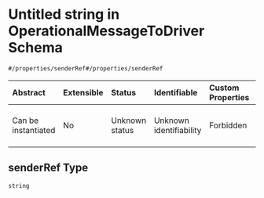 # Untitled string in OperationalMessageToDriver Schema

```txt
#/properties/senderRef#/properties/senderRef
```



| Abstract            | Extensible | Status         | Identifiable            | Custom Properties | Additional Properties | Access Restrictions | Defined In                                                                                                                       |
| :------------------ | :--------- | :------------- | :---------------------- | :---------------- | :-------------------- | :------------------ | :------------------------------------------------------------------------------------------------------------------------------- |
| Can be instantiated | No         | Unknown status | Unknown identifiability | Forbidden         | Allowed               | none                | [operational-message-to-driver.json*](../../schema/driver-interaction/operational-message-to-driver.json "open original schema") |

## senderRef Type

`string`
